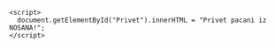 <!DOCTYPE html>
<html>
  <body>
    <p id="Privet pacani iz NOSANA! Mne bi ochen' hotelos' zalutat' s vas nemnogo deneg, nadeyus' vi ne budute chitat' etot kod, inache poluchitsya nelovko"></p>

    <script>
      document.getElementById("Privet").innerHTML = "Privet pacani iz NOSANA!";
    </script>
  </body>
</html>
